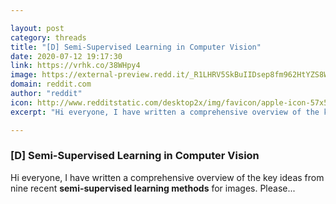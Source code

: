 ```yaml
---

layout: post
category: threads
title: "[D] Semi-Supervised Learning in Computer Vision"
date: 2020-07-12 19:17:30
link: https://vrhk.co/38WHpy4
image: https://external-preview.redd.it/_R1LHRV5SkBuIIDsep8fm962HtYZS8WSDsiTd-gBOcs.jpg?width=614&height=321.465968586&auto=webp&crop=614:321.465968586,smart&s=0107832b8a010d938bba88772a148e30bd093739
domain: reddit.com
author: "reddit"
icon: http://www.redditstatic.com/desktop2x/img/favicon/apple-icon-57x57.png
excerpt: "Hi everyone, I have written a comprehensive overview of the key ideas from nine recent **semi-supervised learning methods** for images. Please..."

---
```


### [D] Semi-Supervised Learning in Computer Vision

Hi everyone, I have written a comprehensive overview of the key ideas from nine recent **semi-supervised learning methods** for images. Please...